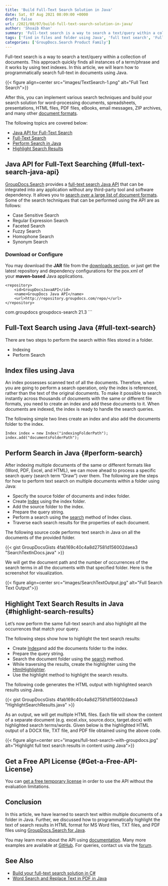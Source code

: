 ```yaml
---
title: 'Build Full-Text Search Solution in Java'
date: Sat, 07 Aug 2021 08:09:00 +0000
draft: false
url: /2021/08/07/build-full-text-search-solution-in-java/
author: 'Shoaib Khan'
summary: 'Full-text search is a way to search a text/query within a collection of documents. This approach quickly finds all instances of a term/phrase and it works by using text indexes. In this article, we will learn how to programmatically search full-text in documents using Java.'
tags: ['find in files and folder using Java', 'full text search', 'Full Text Search in Java', 'search via indexing']
categories: ['GroupDocs.Search Product Family']
---
```


Full-text search is a way to search a text/query within a collection of documents. This approach quickly finds all instances of a term/phrase and it works by using text indexes. In this article, we will learn how to programmatically search full-text in documents using Java.



{{< figure align=center src="images/TextSearch-1.png" alt="Full Text Search">}}


After this, you can implement various search techniques and build your search solution for word-processing documents, spreadsheets, presentations, HTML files, PDF files, eBooks, email messages, ZIP archives, and many other [document formats](https://docs.groupdocs.com/search/java/supported-document-formats/).

The following topics are covered below:

*   [Java API for Full-Text Search](#full-text-search-java-api)
*   [Full-Text Search](#full-text-search)
*   [Perform Search in Java](#perform-search)
*   [Highlight Search Results](#highlight-search-results)

## Java API for Full-Text Searching {#full-text-search-java-api}

[GroupDocs.Search](https://products.groupdocs.com/search/) provides a [full-text search Java API](https://products.groupdocs.com/search/java/) that can be integrated into any application without any third-party tool and software dependency. It allows you to [search over a large list of document formats](https://docs.groupdocs.com/search/java/supported-document-formats/). Some of the search techniques that can be performed using the API are as follows:

*   Case Sensitive Search
*   Regular Expression Search
*   Faceted Search
*   Fuzzy Search
*   Homophone Search
*   Synonym Search

### Download or Configure

You may download the **JAR** file from the [downloads section](https://downloads.groupdocs.com/search), or just get the latest repository and dependency configurations for the pox.xml of your **maven-based** Java applications.

```
<repository>
	<id>GroupDocsJavaAPI</id>
	<name>GroupDocs Java API</name>
	<url>http://repository.groupdocs.com/repo/</url>
</repository>
``````
<dependency>
        <groupId>com.groupdocs</groupId>
        <artifactId>groupdocs-search</artifactId>
        <version>21.3</version> 
</dependency>
```

## Full-Text Search using Java {#full-text-search}

There are two steps to perform the search within files stored in a folder.

*   Indexing
*   Perform Search

## Index files using Java

An index possesses scanned text of all the documents. Therefore, when you are going to perform a search operation, only the index is referenced, rather than the text of the original documents. To make it possible to search instantly across thousands of documents with the same or different file formats, you need to create an index and add these documents to it. When documents are indexed, the index is ready to handle the search queries.

The following simple two lines create an index and also add the documents folder to the index.

```
Index index = new Index("indexingFolderPath");
index.add("documentsFolderPath");
```

## Perform Search in Java {#perform-search}

After indexing multiple documents of the same or different formats like (Word, PDF, Excel, and HTML), we can move ahead to process a specific search query (search term “Draw”) over them. The following are the steps for how to perform text search on multiple documents within a folder using Java:

*   Specify the source folder of documents and index folder.
*   Create [Index](https://apireference.groupdocs.com/search/java/com.groupdocs.search/Index) using the index folder.
*   Add the source folder to the index.
*   Prepare the query string.
*   Perform a search using the [search](https://apireference.groupdocs.com/search/java/com.groupdocs.search/Index#search(com.groupdocs.search.SearchQuery)) method of Index class.
*   Traverse each search results for the properties of each document.

The following source code performs text search in Java on all the documents of the provided folder.

{{< gist GroupDocsGists 4fab169c40c4a8d27581d156002daea3 "SearchTextInDocs.java" >}}

We will get the document path and the number of occurrences of the search terms in all the documents with that specified folder. Here is the screenshot for visualization.



{{< figure align=center src="images/SearchTextOutput.jpg" alt="Full Search Text Output">}}


## Highlight Text Search Results in Java {#highlight-search-results}

Let’s now perform the same full-text search and also highlight all the occurrences that match your query.

The following steps show how to highlight the text search results:

*   Create [Index](https://apireference.groupdocs.com/search/java/com.groupdocs.search/Index)and add the documents folder to the index.
*   Prepare the query string.
*   Search the document folder using the [search](https://apireference.groupdocs.com/search/java/com.groupdocs.search/Index#search(com.groupdocs.search.SearchQuery)) method.
*   While traversing the results, create the highlighter using the [HtmlHighlighter](https://apireference.groupdocs.com/search/java/com.groupdocs.search.highlighters/HtmlHighlighter).
*   Use the highlight method to highlight the search results.

The following code generates the HTML output with highlighted search results using Java.

{{< gist GroupDocsGists 4fab169c40c4a8d27581d156002daea3 "HighlightSearchResults.java" >}}

As an output, we will get multiple HTML files. Each file will show the content of a separate document (e.g. excel.xlsx, source.docx, target.docx) with highlighted search terms/words. Given below is the highlighted HTML output of a DOCX file, TXT file, and PDF file obtained using the above code.



{{< figure align=center src="images/full-text-search-with-groupdocs.jpg" alt="Highlight full text search results in content using Java">}}


## Get a Free API License {#Get-a-Free-API-License}

You can [get a free temporary license](https://purchase.groupdocs.com/temporary-license) in order to use the API without the evaluation limitations.

## Conclusion

In this article, we have learned to search text within multiple documents of a folder in Java. Further, we discussed how to programmatically highlight the text of search results in HTML format for MS Word files, TXT files, and PDF files using [GroupDocs.Search for Java](https://products.groupdocs.com/search/java/).

You may learn more about the API using [documentation](https://docs.groupdocs.com/search/). Many more examples are available at [GitHub](https://github.com/groupdocs-search). For queries, contact us via the [forum](https://forum.groupdocs.com/).

## See Also

*   [Build your full-text search solution in C#](https://blog.groupdocs.com/2021/06/03/build-your-full-text-search-solution-in-csharp/)
*   [Word Search and Replace Text in PDF in Java](https://blog.groupdocs.com/2022/03/08/find-and-replace-text-in-pdf-in-java/)




